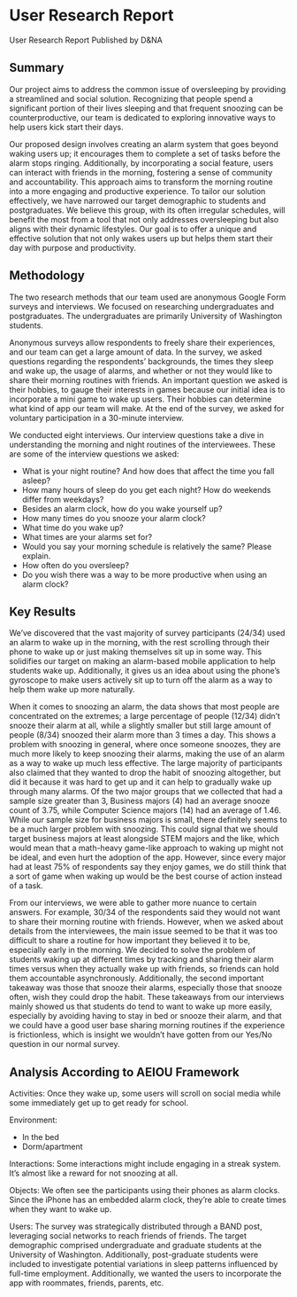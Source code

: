 # User Research Report
User Research Report
Published by D&NA

## Summary 
Our project aims to address the common issue of oversleeping by providing a streamlined and social solution. Recognizing that people spend a significant portion of their lives sleeping and that frequent snoozing can be counterproductive, our team is dedicated to exploring innovative ways to help users kick start their days.

Our proposed design involves creating an alarm system that goes beyond waking users up; it encourages them to complete a set of tasks before the alarm stops ringing. Additionally, by incorporating a social feature, users can interact with friends in the morning, fostering a sense of community and accountability. This approach aims to transform the morning routine into a more engaging and productive experience.
To tailor our solution effectively, we have narrowed our target demographic to students and postgraduates. We believe this group, with its often irregular schedules, will benefit the most from a tool that not only addresses oversleeping but also aligns with their dynamic lifestyles. Our goal is to offer a unique and effective solution that not only wakes users up but helps them start their day with purpose and productivity.


## Methodology 
The two research methods that our team used are anonymous Google Form surveys and interviews. We focused on researching undergraduates and postgraduates. The undergraduates are primarily University of Washington students. 

Anonymous surveys allow respondents to freely share their experiences, and our team can get a large amount of data. In the survey, we asked questions regarding the respondents’ backgrounds, the times they sleep and wake up, the usage of alarms, and whether or not they would like to share their morning routines with friends. An important question we asked is their hobbies, to gauge their interests in games because our initial idea is to incorporate a mini game to wake up users. Their hobbies can determine what kind of app our team will make. At the end of the survey, we asked for voluntary participation in a 30-minute interview. 

We conducted eight interviews. Our interview questions take a dive in understanding the morning and night routines of the interviewees. These are some of the interview questions we asked: 

- What is your night routine? And how does that affect the time you fall asleep?
- How many hours of sleep do you get each night? How do weekends differ from weekdays?
- Besides an alarm clock, how do you wake yourself up?
- How many times do you snooze your alarm clock?
- What time do you wake up?
- What times are your alarms set for?
- Would you say your morning schedule is relatively the same? Please explain.
- How often do you oversleep?
- Do you wish there was a way to be more productive when using an alarm clock?

## Key Results
We’ve discovered that the vast majority of survey participants (24/34) used an alarm to wake up in the morning, with the rest scrolling through their phone to wake up or just making themselves sit up in some way. This solidifies our target on making an alarm-based mobile application to help students wake up. Additionally, it gives us an idea about using the phone’s gyroscope to make users actively sit up to turn off the alarm as a way to help them wake up more naturally. 

When it comes to snoozing an alarm, the data shows that most people are concentrated on the extremes; a large percentage of people (12/34) didn’t snooze their alarm at all, while a slightly smaller but still large amount of people (8/34) snoozed their alarm more than 3 times a day. This shows a problem with snoozing in general, where once someone snoozes, they are much more likely to keep snoozing their alarms, making the use of an alarm as a way to wake up much less effective. The large majority of participants also claimed that they wanted to drop the habit of snoozing altogether, but did it because it was hard to get up and it can help to gradually wake up through many alarms.
Of the two major groups that we collected that had a sample size greater than 3, Business majors (4) had an average snooze count of 3.75, while Computer Science majors (14) had an average of 1.46. While our sample size for business majors is small, there definitely seems to be a much larger problem with snoozing. This could signal that we should target business majors at least alongside STEM majors and the like, which would mean that a math-heavy game-like approach to waking up might not be ideal, and even hurt the adoption of the app. However, since every major had at least 75% of respondents say they enjoy games, we do still think that a sort of game when waking up would be the best course of action instead of a task.

From our interviews, we were able to gather more nuance to certain answers. For example, 30/34 of the respondents said they would not want to share their morning routine with friends. However, when we asked about details from the interviewees, the main issue seemed to be that it was too difficult to share a routine for how important they believed it to be, especially early in the morning. We decided to solve the problem of students waking up at different times by tracking and sharing their alarm times versus when they actually wake up with friends, so friends can hold them accountable asynchronously. Additionally, the second important takeaway was those that snooze their alarms, especially those that snooze often, wish they could drop the habit. These takeaways from our interviews mainly showed us that students do tend to want to wake up more easily, especially by avoiding having to stay in bed or snooze their alarm, and that we could have a good user base sharing morning routines if the experience is frictionless, which is insight we wouldn’t have gotten from our Yes/No question in our normal survey.

## Analysis According to AEIOU Framework
Activities: Once they wake up, some users will scroll on social media while some immediately get up to get ready for school.

Environment: 
- In the bed
- Dorm/apartment
  
Interactions: Some interactions might include engaging in a streak system. It’s almost like a reward for not snoozing at all. 

Objects: We often see the participants using their phones as alarm clocks. Since the iPhone has an embedded alarm clock, they’re able to create times when they want to wake up.

Users: The survey was strategically distributed through a BAND post, leveraging social networks to reach friends of friends. The target demographic comprised undergraduate and graduate students at the University of Washington. Additionally, post-graduate students were included to investigate potential variations in sleep patterns influenced by full-time employment. Additionally, we wanted the users to incorporate the app with roommates, friends, parents, etc. 
